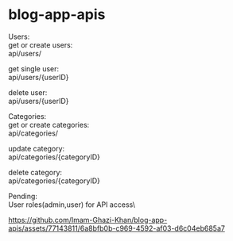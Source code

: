 ﻿# blog-app-apis
 

Users:\
get or create users:\
api/users/

get single user:\
api/users/{userID}

delete user:\
api/users/{userID}

Categories:\
get or create categories:\
api/categories/

update category:\
api/categories/{categoryID}

delete category:\
api/categories/{categoryID}


Pending:\
User roles(admin,user) for API access\




https://github.com/Imam-Ghazi-Khan/blog-app-apis/assets/77143811/6a8bfb0b-c969-4592-af03-d6c04eb685a7






